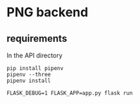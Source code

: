 # PNG backend

## requirements

In the API directory
```
pip install pipenv
pipenv --three
pipenv install

FLASK_DEBUG=1 FLASK_APP=app.py flask run 
```

